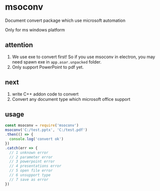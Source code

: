 # msoconv
Document convert package which use microsoft automation

Only for ms windows platform

## attention
1. We use exe to convert first! So if you use msoconv in electron, you may need spawn exe in `app.asar.unpacked` folder.
2. Only support PowerPoint to pdf yet.

## next
1. write C++ addon code to convert
2. Convert any document type which microsoft office support

## usage

```javascript
const msoconv = require('msoconv')
msoconv('C:/test.pptx', 'C:/test.pdf')
.then(() => {
  console.log('convert ok')
})
.catch(err => {
  // 1 unknown error
  // 2 parameter error
  // 3 powerpoint error
  // 4 presentations error
  // 5 open file error
  // 6 unsupport type
  // 7 save as error
})
```